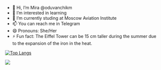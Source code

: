 - 👋 Hi, I’m Mira @oduvanchikm 
- 👀 I’m interested in learning
- 🌱 I’m currently studing at Moscow Aviation Institute
- 📫 You can reach me in Telegram 
- 😄 Pronouns: She/Her
- ⚡ Fun fact: The Eiffel Tower can be 15 cm taller during the summer due to the expansion of the iron in the heat.

[![Top Langs](https://github-readme-stats.vercel.app/api/top-langs/?username=oduvanchikm&layout=compact)](https://github.com/anuraghazra/github-readme-stats)

![](https://komarev.com/ghpvc/?username=oduvanchikm)

